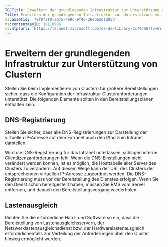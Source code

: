 ```yaml
---
TOCTitle: Erweitern der grundlegenden Infrastruktur zur Unterstützung von Clustern
Title: Erweitern der grundlegenden Infrastruktur zur Unterstützung von Clustern
ms:assetid: '78f0f2f0-a075-409c-9f46-26eb62d1d05b'
ms:contentKeyID: 18118906
ms:mtpsurl: 'https://technet.microsoft.com/de-de/library/Cc747567(v=WS.10)'
---
```


Erweitern der grundlegenden Infrastruktur zur Unterstützung von Clustern
========================================================================

Stellen Sie beim Implementieren von Clustern für größere Bereitstellungen sicher, dass die Konfiguration der Infrastruktur Clusteranforderungen unterstützt. Die folgenden Elemente sollten in den Bereitstellungsplänen enthalten sein.

DNS-Registrierung
-----------------

Stellen Sie sicher, dass alle DNS-Registrierungen zur Darstellung der virtuellen IP-Adresse auf dem Extranet auch den Pfad zum Intranet darstellen.

Wird die DNS-Registrierung für das Intranet unterlassen, schlagen interne Clientlizenzanforderungen fehl. Wenn die DNS-Einstellungen nicht verändert werden können, ist es möglich, die Hosttabelle aller Server des Clusters zu verändern. Auf diesem Wege kann der URL des Clusters der entsprechenden virtuellen IP-Adresse zugeordnet werden. Die DNS-Registrierung muss vor der Bereitstellung des Dienstes erfolgen. Wenn Sie den Dienst schon bereitgestellt haben, müssen Sie RMS vom Server entfernen, und danach den Bereitstellungsvorgang wiederholen.

Lastenausgleich
---------------

Richten Sie die erforderliche Hard- und Software so ein, dass die Bereitstellung von Lastenausgleichsservern, der Netzwerklastenausgleichsdienst bzw. der Hardwarelastenausgleich erforderlichenfalls zur Verteilung der Anforderungen über den Cluster hinweg ermöglicht werden.